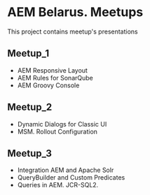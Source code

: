 # AEM Belarus. Meetups

This project contains meetup's presentations

## Meetup_1
* AEM Responsive Layout
* AEM Rules for SonarQube 
* AEM Groovy Console 

## Meetup_2
* Dynamic Dialogs for Classic UI 
* MSM. Rollout Configuration

## Meetup_3
* Integration AEM and Apache Solr
* QueryBuilder and Custom Predicates
* Queries in AEM. JCR-SQL2.


